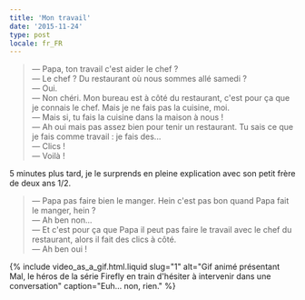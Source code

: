 ```yaml
---
title: 'Mon travail'
date: '2015-11-24'
type: post
locale: fr_FR
---
```


> — Papa, ton travail c'est aider le chef ?  
> — Le chef ? Du restaurant où nous sommes allé samedi ?  
> — Oui.  
> — Non chéri. Mon bureau est à côté du restaurant, c'est pour ça que je connais le chef. Mais je ne fais pas la cuisine, moi.  
> — Mais si, tu fais la cuisine dans la maison à nous !  
> — Ah oui mais pas assez bien pour tenir un restaurant. Tu sais ce que je fais comme travail : je fais des...  
> — Clics !  
> — Voilà !

5 minutes plus tard, je le surprends en pleine explication avec son petit frère de deux ans 1/2.

> — Papa pas faire bien le manger. Hein c'est pas bon quand Papa fait le manger, hein ?  
> — Ah ben non...  
> — Et c'est pour ça que Papa il peut pas faire le travail avec le chef du restaurant, alors il fait des clics à côté.  
> — Ah ben oui !

{% include video_as_a_gif.html.liquid
slug="1"
alt="Gif animé présentant Mal, le héros de la série Firefly en train d'hésiter à intervenir dans une conversation"
caption="Euh… non, rien."
%}
